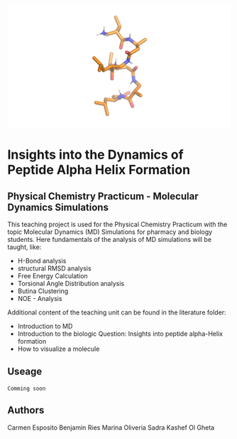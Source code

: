 
![logo](.img/center1.png)

#  Insights into the Dynamics of Peptide Alpha Helix Formation
## Physical Chemistry Practicum - Molecular Dynamics Simulations

This teaching project is used for the Physical Chemistry Practicum with the topic Molecular Dynamics (MD) Simulations for pharmacy and biology students.
Here fundamentals of the analysis of MD simulations will be taught, like:
 * H-Bond analysis
 * structural RMSD analysis
 * Free Energy Calculation
 * Torsional Angle Distribution analysis 
 * Butina Clustering 
 * NOE - Analysis

 Additional content of the teaching unit can be found in the literature folder:
 * Introduction to MD
 * Introduction to the biologic Question: Insights into peptide alpha-Helix formation
 * How to visualize a molecule

## Useage

    Comming soon


## Authors
Carmen Esposito
Benjamin Ries
Marina Oliveria
Sadra Kashef Ol Gheta
